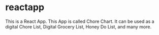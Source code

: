 # reactapp

This is a React App. This App is called Chore Chart. It can be used as a digital Chore List, Digital Grocery List, Honey Do List, and many more.
